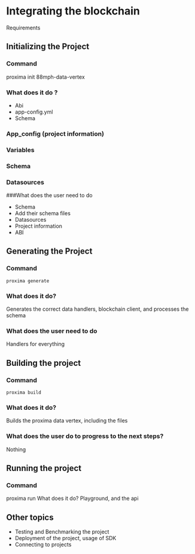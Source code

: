 # Integrating the blockchain 
Requirements 

## Initializing the Project 

### Command 
 proxima init 88mph-data-vertex

### What does it do ? 
- Abi
- app-config.yml	
- Schema


### App_config (project information)

### Variables 

### Schema 

### Datasources 

###What does the user need to do
- Schema 
- Add their schema files 
- Datasources 
- Project information 
- ABI 



## Generating the Project 
### Command 
`proxima generate`
### What does it do? 
Generates the correct data handlers, blockchain client, and processes the schema 
### What does the user need to do 

Handlers for everything 


## Building the project 
### Command 
`proxima build`
### What does it do? 
Builds the proxima data vertex, including the files
### What does the user do to progress to the next steps?
Nothing 


## Running the project 
### Command 
proxima run
What does it do? 
Playground, and the api 





## Other topics
- Testing and Benchmarking the project 
- Deployment of the project, usage of SDK
- Connecting to projects 
